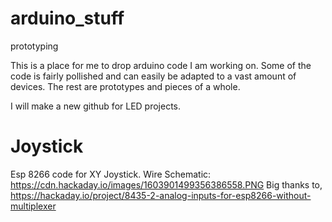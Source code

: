 # arduino_stuff
prototyping

This is a place for me to drop arduino code I am working on. Some of the code is fairly pollished and can easily be adapted to a vast amount of devices. The rest are prototypes and pieces of a whole. 

I will make a new github for LED projects.

# Joystick
Esp 8266 code for XY Joystick.
Wire Schematic: https://cdn.hackaday.io/images/1603901499356386558.PNG
Big thanks to, https://hackaday.io/project/8435-2-analog-inputs-for-esp8266-without-multiplexer
